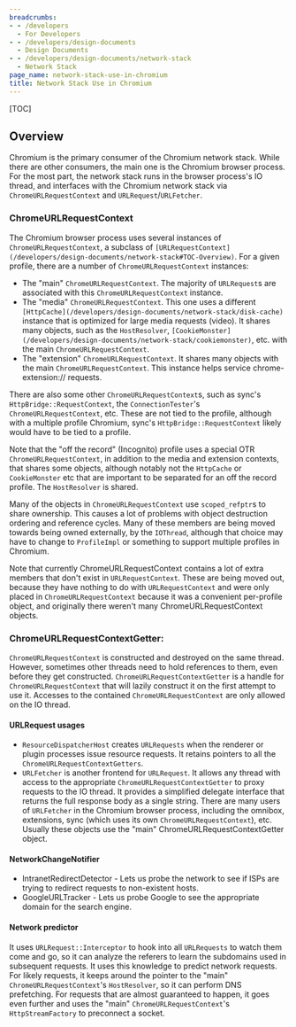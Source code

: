 ```yaml
---
breadcrumbs:
- - /developers
  - For Developers
- - /developers/design-documents
  - Design Documents
- - /developers/design-documents/network-stack
  - Network Stack
page_name: network-stack-use-in-chromium
title: Network Stack Use in Chromium
---
```


[TOC]

## Overview

Chromium is the primary consumer of the Chromium network stack. While there are
other consumers, the main one is the Chromium browser process. For the most
part, the network stack runs in the browser process's IO thread, and interfaces
with the Chromium network stack via `ChromeURLRequestContext` and
`URLRequest`/`URLFetcher`.

### ChromeURLRequestContext

The Chromium browser process uses several instances of
`ChromeURLRequestContext`, a subclass of
`[URLRequestContext](/developers/design-documents/network-stack#TOC-Overview)`.
For a given profile, there are a number of `ChromeURLRequestContext` instances:

*   The "main" `ChromeURLRequestContext`. The majority of `URLRequest`s
            are associated with this `ChromeURLRequestContext` instance.
*   The "media" `ChromeURLRequestContext`. This one uses a different
            `[HttpCache](/developers/design-documents/network-stack/disk-cache)`
            instance that is optimized for large media requests (video). It
            shares many objects, such as the `HostResolver`,
            `[CookieMonster](/developers/design-documents/network-stack/cookiemonster)`,
            etc. with the main `ChromeURLRequestContext`.
*   The "extension" `ChromeURLRequestContext`. It shares many objects
            with the main `ChromeURLRequestContext`. This instance helps service
            chrome-extension:// requests.

There are also some other `ChromeURLRequestContext`s, such as sync's
`HttpBridge::RequestContext`, the `ConnectionTester`'s
`ChromeURLRequestContext`, etc. These are not tied to the profile, although with
a multiple profile Chromium, sync's `HttpBridge::RequestContext` likely would
have to be tied to a profile.

Note that the "off the record" (Incognito) profile uses a special OTR
`ChromeURLRequestContext`, in addition to the media and extension contexts, that
shares some objects, although notably not the `HttpCache` or `CookieMonster` etc
that are important to be separated for an off the record profile. The
`HostResolver` is shared.

Many of the objects in `ChromeURLRequestContext` use `scoped_refptr`s to share
ownership. This causes a lot of problems with object destruction ordering and
reference cycles. Many of these members are being moved towards being owned
externally, by the `IOThread`, although that choice may have to change to
`ProfileImpl` or something to support multiple profiles in Chromium.

Note that currently ChromeURLRequestContext contains a lot of extra members that
don't exist in `URLRequestContext`. These are being moved out, because they have
nothing to do with `URLRequestContext` and were only placed in
`ChromeURLRequestContext` because it was a convenient per-profile object, and
originally there weren't many ChromeURLRequestContext objects.

### ChromeURLRequestContextGetter:

`ChromeURLRequestContext` is constructed and destroyed on the same thread.
However, sometimes other threads need to hold references to them, even before
they get constructed. `ChromeURLRequestContextGetter` is a handle for
`ChromeURLRequestContext` that will lazily construct it on the first attempt to
use it. Accesses to the contained `ChromeURLRequestContext` are only allowed on
the IO thread.

#### URLRequest usages

*   `ResourceDispatcherHost` creates `URLRequests` when the renderer or
            plugin processes issue resource requests. It retains pointers to all
            the `ChromeURLRequestContextGetters`.
*   `URLFetcher` is another frontend for `URLRequest`. It allows any
            thread with access to the appropriate
            `ChromeURLRequestContextGetter` to proxy requests to the IO thread.
            It provides a simplified delegate interface that returns the full
            response body as a single string. There are many users of
            `URLFetcher` in the Chromium browser process, including the omnibox,
            extensions, sync (which uses its own `ChromeURLRequestContext`),
            etc. Usually these objects use the "main"
            ChromeURLRequestContextGetter object.

#### NetworkChangeNotifier

*   IntranetRedirectDetector - Lets us probe the network to see if ISPs
            are trying to redirect requests to non-existent hosts.
*   GoogleURLTracker - Lets us probe Google to see the appropriate
            domain for the search engine.

#### Network predictor

It uses `URLRequest::Interceptor` to hook into all `URLRequests` to watch them
come and go, so it can analyze the referers to learn the subdomains used in
subsequent requests. It uses this knowledge to predict network requests. For
likely requests, it keeps around the pointer to the "main"
`ChromeURLRequestContext`'s `HostResolver`, so it can perform DNS prefetching.
For requests that are almost guaranteed to happen, it goes even further and uses
the "main" `ChromeURLRequestContext`'s `HttpStreamFactory` to preconnect a
socket.
